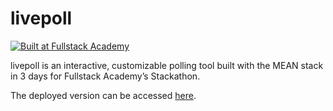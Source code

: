 # livepoll

[![Built at Fullstack Academy](https://img.shields.io/badge/Built%20at-Fullstack%20Academy-red.svg?style=round-square)](http://fullstackacademy.com)

livepoll is an interactive, customizable polling tool built with the MEAN stack in 3 days for Fullstack Academy’s Stackathon.

The deployed version can be accessed [here](http://shielded-stream-27779.herokuapp.com/). 

